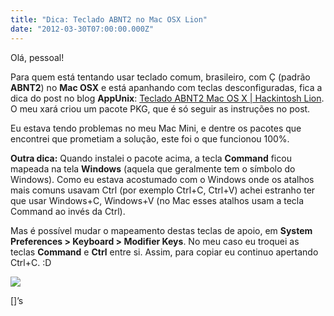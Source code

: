 ```yaml
---
title: "Dica: Teclado ABNT2 no Mac OSX Lion"
date: "2012-03-30T07:00:00.000Z"
---
```

Olá, pessoal!

Para quem está tentando usar teclado comum, brasileiro, com Ç (padrão **ABNT2**) no **Mac OSX** e está apanhando com teclas desconfiguradas, fica a dica do post no blog **AppUnix**: [Teclado ABNT2 Mac OS X | Hackintosh Lion](http://www.appunix.com.br/howto/mac-os/teclado-abnt2-mac-os-x-hackintos-lion/). O meu xará criou um pacote PKG, que é só seguir as instruções no post.

Eu estava tendo problemas no meu Mac Mini, e dentre os pacotes que encontrei que prometiam a solução, este foi o que funcionou 100%.

**Outra dica:** Quando instalei o pacote acima, a tecla **Command** ficou mapeada na tela **Windows** (aquela que geralmente tem o símbolo do Windows). Como eu estava acostumado com o Windows onde os atalhos mais comuns usavam Ctrl (por exemplo Ctrl+C, Ctrl+V) achei estranho ter que usar Windows+C, Windows+V (no Mac esses atalhos usam a tecla Command ao invés da Ctrl).

Mas é possível mudar o mapeamento destas teclas de apoio, em **System Preferences > Keyboard > Modifier Keys**. No meu caso eu troquei as teclas **Command** e **Ctrl** entre si. Assim, para copiar eu continuo apertando Ctrl+C. :D

![](https://cdn-images-1.medium.com/max/800/0*e1-Wi2H_80gYgBgl.jpg)

\[\]’s